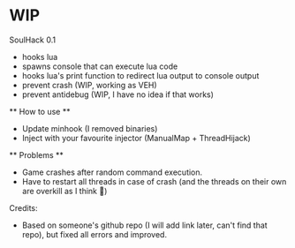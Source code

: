 # WIP

SoulHack 0.1

- hooks lua
- spawns console that can execute lua code
- hooks lua's print function to redirect lua output to console output
- prevent crash (WIP, working as VEH)
- prevent antidebug (WIP, I have no idea if that works)


** How to use **

- Update minhook (I removed binaries)
- Inject with your favourite injector (ManualMap + ThreadHijack)


** Problems **

- Game crashes after random command execution.
- Have to restart all threads in case of crash (and the threads on their own are overkill as I think :thinking:)


Credits:

* Based on someone's github repo (I will add link later, can't find that repo), but fixed all errors and improved.
